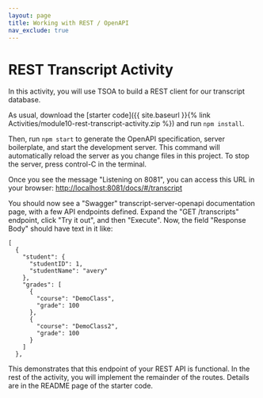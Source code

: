 ```yaml
---
layout: page
title: Working with REST / OpenAPI
nav_exclude: true
---
```

# REST Transcript Activity

In this activity, you will use TSOA to build a REST client for our transcript database.

As usual, download the [starter code]({{ site.baseurl }}{% link Activities/module10-rest-transcript-activity.zip %}) and run `npm install`.

Then, run `npm start` to generate the OpenAPI specification, server boilerplate, and start the development server.
This command will automatically reload the server as you change files in this project.
To stop the server, press control-C in the terminal.

Once you see the message "Listening on 8081", you can access this URL in your browser: 
[http://localhost:8081/docs/#/transcript](http://localhost:8081/docs/#/transcript)

You should now see a "Swagger" transcript-server-openapi documentation page, with a few API endpoints defined. Expand the "GET /transcripts" endpoint, click "Try it out", and then "Execute". Now, the field "Response Body" should have text in it like:
```
[
  {
    "student": {
      "studentID": 1,
      "studentName": "avery"
    },
    "grades": [
      {
        "course": "DemoClass",
        "grade": 100
      },
      {
        "course": "DemoClass2",
        "grade": 100
      }
    ]
  },
```

This demonstrates that this endpoint of your REST API is functional.  In the rest of the activity, you will implement the remainder of the routes.  Details are in the README page of the starter code.

